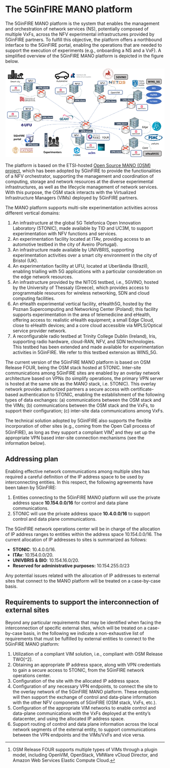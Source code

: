 <!-- TITLE: The 5GinFIRE MANO platform -->
<!-- SUBTITLE: A description of the 5GinFIRE MANO platform -->

# The 5GinFIRE MANO platform
The 5GinFIRE MANO platform is the system that enables the management and orchestration of network services (NS), potentially composed of multiple VxFs, across the NFV experimental infrastructures provided by 5GinFIRE partners. To fulfill this objective, the platform offers a northbound interface to the 5GinFIRE portal, enabling the operations that are needed to support the execution of experiments (e.g., onboarding a NS and a VxF). A simplified overview of the 5GinFIRE MANO platform is depicted in the figure below.

![Mano Platformv 2](/uploads/5-tonic/mano-platformv-2.png "Mano Platformv 2")

The platform is based on the ETSI-hosted [Open Source MANO (OSM) project](https://osm.etsi.org/), which has been adopted by 5GinFIRE to provide the functionalities of a NFV orchestrator, supporting the management and coordination of computing, storage and network resources at the diverse experimental infrastructures, as well as the lifecycle management of network services. With this purpose, the OSM stack interacts with the Virtualized Infrastructure Managers (VIMs) deployed by 5GinFIRE partners. 

The MANO platform supports multi-site experimentation activities across different vertical domains:

1)	An infrastructure at the global 5G Telefonica Open Innovation Laboratory (5TONIC), made available by TID and UC3M, to support experimentation with NFV functions and services.
2)	An experimentation facility located at ITAv, providing access to an automotive testbed in the city of Aveiro (Portugal).
3)	An infrastructure made available by UNIVBRIS, supporting experimentation activities over a smart city environment in the city of Bristol (UK).
4)	An experimentation facility at UFU, located at Uberlândia (Brazil), enabling trialling with 5G applications with a particular consideration on the edge network resources.
5)	An infrastructure provided by the NITOS testbed, i.e., 5GVINO, hosted by the University of Thessaly (Greece), which provides access to programmable resources for wireless networking, SDN and cloud computing facilities.
6)	An eHealth experimental vertical facility, eHealth5G, hosted by the Poznan Supercomputing and Networking Center (Poland); this facility supports experimentation in the area of telemedicine and eHealth, offering access to: realistic eHealth equipment; a small Edge Cloud, close to eHealth devices; and a core cloud accessible via MPLS/Optical service provider network.
7)	A reconfigurable radio testbed at Trinity College Dublin (Ireland), Iris, supporting radio hardware, cloud-RAN, NFV, and SDN technologies. This testbed has been extended and made available for experimentation activities in 5GinFIRE. We refer to this testbed extension as WINS_5G.

The current version of the 5GinFIRE MANO platform is based on OSM Release FOUR, being the OSM stack hosted at 5TONIC. Inter-site communications among 5GinFIRE sites are enabled by an overlay network architecture based on VPNs (to simplify operations, the primary VPN server is hosted at the same site as the MANO stack, i.e. 5TONIC). This overlay network provides authorized partners a secure access with certificate-based authentication to 5TONIC, enabling the establishment of the following types of data exchanges: (a) communications between the OSM stack and the VIMs; (b) communications between the OSM stack and the VxFs, to support their configuration; (c) inter-site data communications among VxFs. 

The technical solution adopted by 5GinIFIRE also supports the flexible incorporation of other sites (e.g., coming from the Open Call process of 5GinFIRE), as long as they support a compliant VIM[^1] and they set up the appropriate VPN based inter-site connection mechanisms (see the information below).

[^1]: OSM Release FOUR supports multiple types of VIMs through a plugin model, including OpenVIM, OpenStack, VMWare vCloud Director, and Amazon Web Services Elastic Compute Cloud.


## Addressing plan
Enabling effective network communications among multiple sites has required a careful definition of the IP address space to be used by interconnecting entities. In this respect, the following agreements have been taken by 5GinFIRE:

1)	Entities connecting to the 5GinFIRE MANO platform will use the private address space **10.154.0.0/16** for control and data plane communications.
2)	5TONIC will use the private address space **10.4.0.0/16** to support control and data plane communications.

The 5GinFIRE network operations center will be in charge of the allocation of IP address ranges to entities within the address space 10.154.0.0/16. The current allocation of IP addresses to sites is summarized as follows:

- **5TONIC**: 10.4.0.0/16.
- **ITAv**:	10.154.0.0/20.
- **UNIVBRIS & BIO**:	10.154.16.0/20.
- **Reserved for administrative purposes:** 10.154.255.0/23

Any potential issues related with the allocation of IP addresses to external sites that connect to the MANO platform will be treated on a case-by-case basis.

## Requirements to support the interconnection of external sites
Beyond any particular requirements that may be identified when facing the interconnection of specific external sites, which will be treated on a case-by-case basis, in the following we indicate a non-exhaustive list of requirements that must be fulfilled by external entities to connect to the 5GinFIRE MANO platform:

1) Utilization of a compliant VIM solution, i.e., compliant with OSM Release TWO[^2].
2) Obtaining an appropriate IP address space, along with VPN credentials to gain a secure access to 5TONIC, from the 5GinFIRE network operations center. 
3) Configuration of the site with the allocated IP address space.
4) Configuration of any necessary VPN endpoints, to connect the site to the overlay network of the 5GinFIRE MANO platform. These endpoints will then support the exchange of control and data-plane information with the other NFV components of 5GinFIRE (OSM stack, VxFs, etc.).
5) Configuration of the appropriate VIM networks to enable control and data-plane communications with the VxFs deployed at the entity’s datacenter,
and using the allocated IP address space.
6) Support routing of control and data plane information across the local network segments of the external entity, to support communications between the VPN endpoints and the VIMs/VxFs and vice versa.

